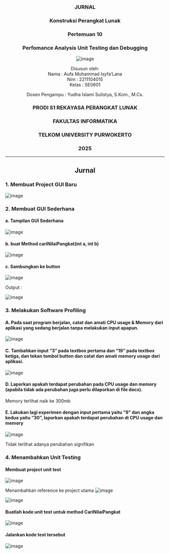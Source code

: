 <div align="center">

### JURNAL

### Konstruksi Perangkat Lunak

### Pertemuan 10
### Perfomance Analysis Unit Testing dan Debugging 

![image](https://github.com/user-attachments/assets/2948daec-1e7a-4765-8f23-df638a387c87)

Disusun oleh:  
Nama : Aufa Muhammad Isyfa’Lana  
Nim : 2211104015  
Kelas : SE0601

Dosen Pengampu : 
Yudha Islami Sulistya, S.Kom., M.Cs. 

### PRODI S1 REKAYASA PERANGKAT LUNAK  
### FAKULTAS INFORMATIKA  
### TELKOM UNIVERSITY PURWOKERTO  
### 2025

</div>

---
<div align="center">

## Jurnal

</div>

### 1. Membuat Project GUI Baru 

![image](https://github.com/user-attachments/assets/25bf77df-ba10-467f-90a5-fad0c45e00f8)

### 2. Membuat GUI Sederhana 

#### a. Tampilan GUI Sederhana 

![image](https://github.com/user-attachments/assets/995696f4-07a1-435a-acda-0e5e25d3e35d)

#### b. buat Method cariNilaiPangkat(int a, int b)

![image](https://github.com/user-attachments/assets/fee0b5c5-ac91-4924-ae9d-d97ff79602d4)

#### c. Sambungkan ke button 

![image](https://github.com/user-attachments/assets/22e9c0bc-37af-43e6-9b75-af621b326218)

Output :

![image](https://github.com/user-attachments/assets/6efb02df-180e-42ce-8fc7-e9077c9fbd3b)

### 3. Melakukan Software Profiling

#### A. Pada saat program berjalan, catat dan amati CPU usage & Memory dari aplikasi yang sedang berjalan tanpa melakukan input apapun.

![image](https://github.com/user-attachments/assets/c6baf029-6f99-4b0c-b48d-8bef2689524e)

#### C. Tambahkan input “3” pada textbox pertama dan “19” pada textbox ketiga, dan tekan tombol button dan catat dan amati memory usage dari aplikasi.

![image](https://github.com/user-attachments/assets/96b637a8-f037-44d1-be60-7a9f6efb9f49)

#### D. Laporkan apakah terdapat perubahan pada CPU usage dan memory (apabila tidak ada perubahan juga perlu dilaporkan di file docx).

Memory terlihat naik ke 300mb

#### E. Lakukan lagi experimen dengan input pertama yaitu “9” dan angka kedua yaitu “30”, laporkan apakah terdapat perubahan di CPU usage dan memory

![image](https://github.com/user-attachments/assets/8cb5c61d-32be-4c42-a0db-31317cf2850b)

Tidak terlihat adanya perubahan signifikan 

### 4. Menambahkan Unit Testing

#### Membuat project unit test 

![image](https://github.com/user-attachments/assets/77579597-57ab-4c6f-aeb1-f6df90188524)


Menambahkan reference ke project utama 
![image](https://github.com/user-attachments/assets/0e0fb881-37e9-4dc5-9434-f7e2cab11b13)

![image](https://github.com/user-attachments/assets/8d08635d-bb9a-4507-a093-266996dce148)

#### Buatlah kode unit test untuk method CariNilaiPangkat 

![image](https://github.com/user-attachments/assets/d5f796e0-1a40-42aa-91c0-13c66064e52e)

#### Jalankan kode test tersebut 

![image](https://github.com/user-attachments/assets/6370d94b-bd2d-4ed8-8f79-e4e7c4e75cd3)

